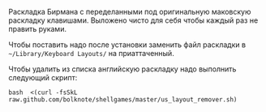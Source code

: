 Раскладка Бирмана с переделанными под оригинальную маковскую раскладку клавишами. 
Выложено чисто для себя чтобы каждый раз не править руками.

Чтобы поставить надо после установки заменить файл раскладки в `~/Library/Keyboard Layouts/` на приаттаченный.

Чтобы удалить из списка английскую раскладку надо выполнить следующий скрипт:

    bash  <(curl -fsSkL raw.github.com/bolknote/shellgames/master/us_layout_remover.sh)

